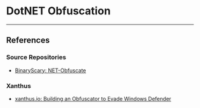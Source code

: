 # DotNET Obfuscation


---
## References

### Source Repositories

- [BinaryScary: NET-Obfuscate](https://github.com/BinaryScary/NET-Obfuscate)

### Xanthus

- [xanthus.io: Building an Obfuscator to Evade Windows Defender](https://www.xanthus.io/building-an-obfuscator-to-evade-windows-defender/)
